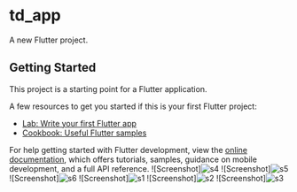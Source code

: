 # td_app

A new Flutter project.

## Getting Started

This project is a starting point for a Flutter application.

A few resources to get you started if this is your first Flutter project:

- [Lab: Write your first Flutter app](https://docs.flutter.dev/get-started/codelab)
- [Cookbook: Useful Flutter samples](https://docs.flutter.dev/cookbook)

For help getting started with Flutter development, view the
[online documentation](https://docs.flutter.dev/), which offers tutorials,
samples, guidance on mobile development, and a full API reference.
![Screenshot]![s4](https://user-images.githubusercontent.com/74459583/181472777-2e048297-807e-47ba-8087-a2618794b7de.png)
![Screenshot]![s5](https://user-images.githubusercontent.com/74459583/181472798-d3dab437-6e17-472f-9ff7-3871314658d6.png)
![Screenshot]![s6](https://user-images.githubusercontent.com/74459583/181472807-c8410071-8b0f-470c-8acc-1612bb4f274e.png)
![Screenshot]![s1](https://user-images.githubusercontent.com/74459583/181472819-ee638fd0-da7b-42e5-b08d-e3040530e936.png)
![Screenshot]![s2](https://user-images.githubusercontent.com/74459583/181472824-973f4a01-cdb6-4bee-9884-42650e732441.png)
![Screenshot]![s3](https://user-images.githubusercontent.com/74459583/181472830-6ddf2ea1-c5e8-4594-88cd-9f9e190c8e08.png)
